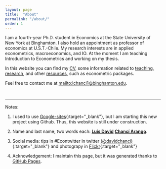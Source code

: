 ```yaml
---
layout: page
title:  "About"
permalink: "/about/"
order: 1
---
```


I am a fourth-year Ph.D. student in Economics at the State University of New York at Binghamton. I also hold an appointment as professor of economics at U.S.T.-Chile. My research interests are in applied econometrics, macroeconomics, and IO. At the moment I am teaching Introduction to Econometrics and working on my thesis.

In this website you can find my [CV](/CV), some information related to [teaching](/teaching/), [research](/research/), and other [resources](/resources/), such as econometric packages.

Feel free to contact me at <mailto:lchanci1@binghamton.edu>.

$$\,$$

------
Notes:

1.  I used to use [Google-sites](https://sites.google.com/site/davidchanci){:target="\_blank"}, but I am starting this new project using Github. Thus, this website is still under construction.

2.  Name and last name, two words each: <u><b>Luis David</b></u>  <u><b>Chancí Arango</u></b>.

3.  Social media: tips in #Econtwitter in twitter [(@davidchanci)](http://twitter.com/davidchanci){:target="\_blank"} and photograpy in  [Flickr](https://www.flickr.com/davidchanci/){:target="\_blank"}

4.  Acknowledgement: I maintain this page, but it was generated thanks to [GitHub Pages](https://pages.github.com/).
